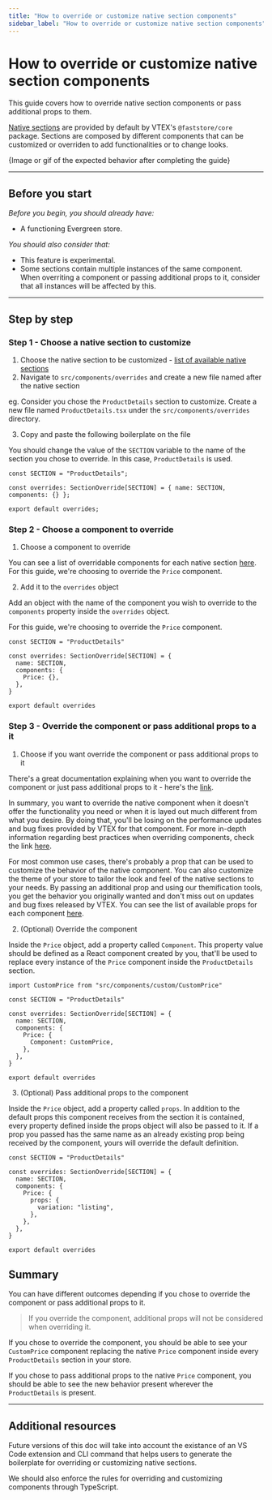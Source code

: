 ```yaml
---
title: "How to override or customize native section components"
sidebar_label: "How to override or customize native section components"
---
```



# How to override or customize native section components
This guide covers how to override native section components or pass additional props to them.

[Native sections](/tbd-link-to-native-sections-list) are provided by default by VTEX's `@faststore/core` package. Sections are composed by different components that can be customized or overriden to add functionalities or to change looks.

{Image or gif of the expected behavior after completing the guide}

---

## Before you start

_Before you begin, you should already have:_
- A functioning Evergreen store.

_You should also consider that:_

- This feature is experimental.
- Some sections contain multiple instances of the same component. When overriting a component or passing additional props to it, consider that all instances will be affected by this.

---

## Step by step
### Step 1 - Choose a native section to customize

1. Choose the native section to be customized - [list of available native sections](./tbd-link)
2. Navigate to `src/components/overrides` and create a new file named after the native section

eg. Consider you chose the `ProductDetails` section to customize. Create a new file named `ProductDetails.tsx` under the `src/components/overrides` directory.

3. Copy and paste the following boilerplate on the file

You should change the value of the `SECTION` variable to the name of the section you chose to override. In this case, `ProductDetails` is used.

```tsx
const SECTION = "ProductDetails";

const overrides: SectionOverride[SECTION] = { name: SECTION, components: {} };

export default overrides;
```

### Step 2 - Choose a component to override

1. Choose a component to override

You can see a list of overridable components for each native section [here](tbd-link). For this guide, we're choosing to override the `Price` component.

2. Add it to the `overrides` object

Add an object with the name of the component you wish to override to the `components` property inside the `overrides` object.

For this guide, we're choosing to override the `Price` component.

```tsx
const SECTION = "ProductDetails"

const overrides: SectionOverride[SECTION] = {
  name: SECTION,
  components: {
    Price: {},
  },
}

export default overrides
```

### Step 3 - Override the component or pass additional props to a it

1. Choose if you want override the component or pass additional props to it

There's a great documentation explaining when you want to override the component or just pass additional props to it - here's the [link](tbd-link).

In summary, you want to override the native component when it doesn't offer the functionality you need or when it is layed out much different from what you desire. By doing that, you'll be losing on the performance updates and bug fixes provided by VTEX for that component. For more in-depth information regarding best practices when overriding components, check the link [here](tbd-link).

For most common use cases, there's probably a prop that can be used to customize the behavior of the native component. You can also customize the theme of your store to tailor the look and feel of the native sections to your needs. By passing an additional prop and using our themification tools, you get the behavior you originally wanted and don't miss out on updates and bug fixes released by VTEX. You can see the list of available props for each component [here](https://evergreen.faststore.dev/components).

2. (Optional) Override the component

Inside the `Price` object, add a property called `Component`. This property value should be defined as a React component created by you, that'll be used to replace every instance of the `Price` component inside the `ProductDetails` section.

```tsx
import CustomPrice from "src/components/custom/CustomPrice"

const SECTION = "ProductDetails"

const overrides: SectionOverride[SECTION] = {
  name: SECTION,
  components: {
    Price: {
      Component: CustomPrice,
    },
  },
}

export default overrides
```

3. (Optional) Pass additional props to the component

Inside the `Price` object, add a property called `props`. In addition to the default props this component receives from the section it is contained, every property defined inside the props object will also be passed to it. If a prop you passed has the same name as an already existing prop being received by the component, yours will override the default definition.

```tsx
const SECTION = "ProductDetails"

const overrides: SectionOverride[SECTION] = {
  name: SECTION,
  components: {
    Price: {
      props: {
        variation: "listing",
      },
    },
  },
}

export default overrides
```

## Summary

You can have different outcomes depending if you chose to override the component or pass additional props to it.

> If you override the component, additional props will not be considered when overriding it.

If you chose to override the component, you should be able to see your `CustomPrice` component replacing the native `Price` component inside every `ProductDetails` section in your store.

If you chose to pass additional props to the native `Price` component, you should be able to see the new behavior present wherever the `ProductDetails` is present.

---

## Additional resources

Future versions of this doc will take into account the existance of an VS Code extension and CLI command that helps users to generate the boilerplate for overriding or customizing native sections.

We should also enforce the rules for overriding and customizing components through TypeScript.